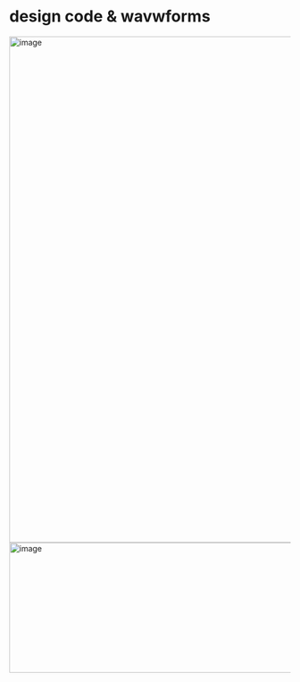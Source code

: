 
# design code & wavwforms

<img width="1667" height="906" alt="image" src="https://github.com/user-attachments/assets/9e7d4fd3-60f0-47d4-bda6-9ae6a12222d6" />

<img width="1902" height="233" alt="image" src="https://github.com/user-attachments/assets/414b6195-8b4c-4d4a-97ff-d3998e3882ae" />
